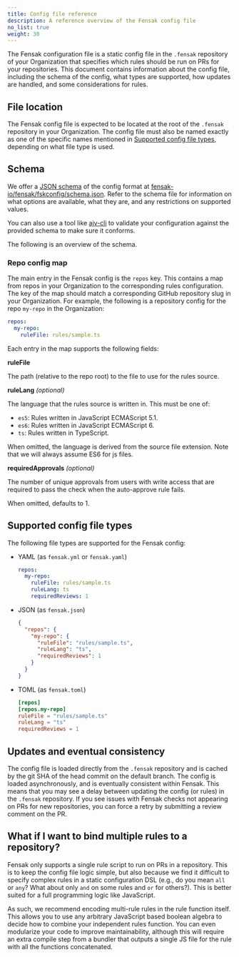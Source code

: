 ```yaml
---
title: Config file reference
description: A reference overview of the Fensak config file
no_list: true
weight: 30
---
```


The Fensak configuration file is a static config file in the `.fensak` repository of your Organization that specifies
which rules should be run on PRs for your repositories. This document contains information about the config file,
including the schema of the config, what types are supported, how updates are handled, and some considerations for
rules.

## File location

The Fensak config file is expected to be located at the root of the `.fensak` repository in your Organization. The
config file must also be named exactly as one of the specific names mentioned in [Supported config file
types](#supported-config-file-types), depending on what file type is used.


## Schema

We offer a [JSON schema](https://json-schema.org/) of the config format at
[fensak-io/fensak/fskconfig/schema.json](https://github.com/fensak-io/fensak/blob/main/fskconfig/schema.json). Refer to
the schema file for information on what options are available, what they are, and any restrictions on supported values.

You can also use a tool like [ajv-cli](https://www.npmjs.com/package/ajv-cli) to validate your configuration against the
provided schema to make sure it conforms.

The following is an overview of the schema.

### Repo config map

The main entry in the Fensak config is the `repos` key. This contains a map from repos in your Organization to the
corresponding rules configuration. The key of the map should match a corresponding GitHub repository slug in your
Organization. For example, the following is a repository config for the repo `my-repo` in the Organization:

```yaml
repos:
  my-repo:
    ruleFile: rules/sample.ts
```

Each entry in the map supports the following fields:

**ruleFile**

The path (relative to the repo root) to the file to use for the rules source.


**ruleLang** *(optional)*

The language that the rules source is written in. This must be one of:
- `es5`: Rules written in JavaScript ECMAScript 5.1.
- `es6`: Rules written in JavaScript ECMAScript 6.
- `ts`: Rules written in TypeScript.

When omitted, the language is derived from the source file extension. Note that we will always assume ES6 for js files.


**requiredApprovals** *(optional)*

The number of unique approvals from users with write access that are required to pass the check when the auto-approve rule fails.

When omitted, defaults to 1.


## Supported config file types

The following file types are supported for the Fensak config:

- YAML (as `fensak.yml` or `fensak.yaml`)
  ```yaml
  repos:
    my-repo:
      ruleFile: rules/sample.ts
      ruleLang: ts
      requiredReviews: 1
  ```

- JSON (as `fensak.json`)
  ```json
  {
    "repos": {
      "my-repo": {
        "ruleFile": "rules/sample.ts",
        "ruleLang": "ts",
        "requiredReviews": 1
      }
    }
  }
  ```


- TOML (as `fensak.toml`)
  ```toml
  [repos]
  [repos.my-repo]
  ruleFile = "rules/sample.ts"
  ruleLang = "ts"
  requiredReviews = 1
  ```


## Updates and eventual consistency

The config file is loaded directly from the `.fensak` repository and is cached by the git SHA of the head commit on the
default branch. The config is loaded asynchronously, and is eventually consistent within Fensak. This means that you may
see a delay between updating the config (or rules) in the `.fensak` repository. If you see issues with Fensak checks not
appearing on PRs for new repositories, you can force a retry by submitting a review comment on the PR.


## What if I want to bind multiple rules to a repository?

Fensak only supports a single rule script to run on PRs in a repository. This is to keep the config file logic simple,
but also because we find it difficult to specify complex rules in a static configuration DSL (e.g., do you mean `all` or
`any`? What about only `and` on some rules and `or` for others?). This is better suited for a full programming logic
like JavaScript.

As such, we recommend encoding multi-rule rules in the rule function itself. This allows you to use any arbitrary
JavaScript based boolean algebra to decide how to combine your independent rules function. You can even modularize your
code to improve maintainability, although this will require an extra compile step from a bundler that outputs a single
JS file for the rule with all the functions concatenated.
